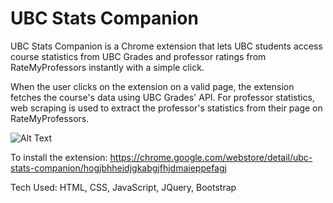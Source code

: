 # UBC Stats Companion

UBC Stats Companion is a Chrome extension that lets UBC students access course statistics from UBC Grades and professor ratings from RateMyProfessors instantly with a simple click.

When the user clicks on the extension on a valid page, the extension fetches the course's data using UBC Grades' API. For professor statistics, web scraping is used to extract the professor's statistics from their page on RateMyProfessors.

![Alt Text](https://media.giphy.com/media/v1.Y2lkPTc5MGI3NjExMXJlYmJoM3YzNWk0ZnZxMThtcXAxaDJ4YmtkMm0wdWduc2ttcGVhbCZlcD12MV9pbnRlcm5hbF9naWZfYnlfaWQmY3Q9Zw/5S6d5CSmUzQpY5SDD5/giphy.gif)

To install the extension: https://chrome.google.com/webstore/detail/ubc-stats-companion/hogjbhheidjgkabgjfhjdmaieppefagj

Tech Used: HTML, CSS, JavaScript, JQuery, Bootstrap
